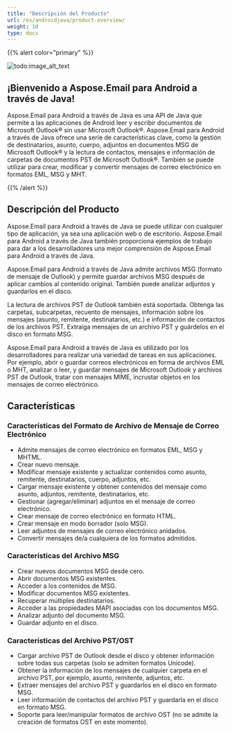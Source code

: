 ```yaml
---
title: "Descripción del Producto"
url: /es/androidjava/product-overview/
weight: 10
type: docs
---
```


{{% alert color="primary" %}} 

![todo:image_alt_text](product-overview_1.png)
## **¡Bienvenido a Aspose.Email para Android a través de Java!**
Aspose.Email para Android a través de Java es una API de Java que permite a las aplicaciones de Android leer y escribir documentos de Microsoft Outlook® sin usar Microsoft Outlook®. Aspose.Email para Android a través de Java ofrece una serie de características clave, como la gestión de destinatarios, asunto, cuerpo, adjuntos en documentos MSG de Microsoft Outlook® y la lectura de contactos, mensajes e información de carpetas de documentos PST de Microsoft Outlook®. También se puede utilizar para crear, modificar y convertir mensajes de correo electrónico en formatos EML, MSG y MHT.

{{% /alert %}} 
## **Descripción del Producto**
Aspose.Email para Android a través de Java se puede utilizar con cualquier tipo de aplicación, ya sea una aplicación web o de escritorio. Aspose.Email para Android a través de Java también proporciona ejemplos de trabajo para dar a los desarrolladores una mejor comprensión de Aspose.Email para Android a través de Java.

Aspose.Email para Android a través de Java admite archivos MSG (formato de mensaje de Outlook) y permite guardar archivos MSG después de aplicar cambios al contenido original. También puede analizar adjuntos y guardarlos en el disco.

La lectura de archivos PST de Outlook también está soportada. Obtenga las carpetas, subcarpetas, recuento de mensajes, información sobre los mensajes (asunto, remitente, destinatarios, etc.) e información de contactos de los archivos PST. Extraiga mensajes de un archivo PST y guárdelos en el disco en formato MSG.

Aspose.Email para Android a través de Java es utilizado por los desarrolladores para realizar una variedad de tareas en sus aplicaciones. Por ejemplo, abrir o guardar correos electrónicos en forma de archivos EML o MHT, analizar o leer, y guardar mensajes de Microsoft Outlook y archivos PST de Outlook, tratar con mensajes MIME, incrustar objetos en los mensajes de correo electrónico.
## **Características**
### **Características del Formato de Archivo de Mensaje de Correo Electrónico**
- Admite mensajes de correo electrónico en formatos EML, MSG y MHTML.
- Crear nuevo mensaje.
- Modificar mensaje existente y actualizar contenidos como asunto, remitente, destinatarios, cuerpo, adjuntos, etc.
- Cargar mensaje existente y obtener contenidos del mensaje como asunto, adjuntos, remitente, destinatarios, etc.
- Gestionar (agregar/eliminar) adjuntos en el mensaje de correo electrónico.
- Crear mensaje de correo electrónico en formato HTML.
- Crear mensaje en modo borrador (solo MSG).
- Leer adjuntos de mensajes de correo electrónico anidados.
- Convertir mensajes de/a cualquiera de los formatos admitidos.
### **Características del Archivo MSG**
- Crear nuevos documentos MSG desde cero.
- Abrir documentos MSG existentes.
- Acceder a los contenidos de MSG.
- Modificar documentos MSG existentes.
- Recuperar múltiples destinatarios.
- Acceder a las propiedades MAPI asociadas con los documentos MSG.
- Analizar adjunto del documento MSG.
- Guardar adjunto en el disco.
### **Características del Archivo PST/OST**
- Cargar archivo PST de Outlook desde el disco y obtener información sobre todas sus carpetas (solo se admiten formatos Unicode).
- Obtener la información de los mensajes de cualquier carpeta en el archivo PST, por ejemplo, asunto, remitente, adjuntos, etc.
- Extraer mensajes del archivo PST y guardarlos en el disco en formato MSG.
- Leer información de contactos del archivo PST y guardarla en el disco en formato MSG.
- Soporte para leer/manipular formatos de archivo OST (no se admite la creación de formatos OST en este momento).